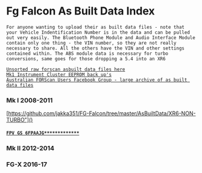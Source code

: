 # Fg Falcon As Built Data Index  

`For anyone wanting to upload their as built data files - note that your Vehicle Indentification Number is in the data and can be pulled out very easily. The Bluetooth Phone Module and Audio Interface Module contain only one thing - the VIN number, so they are not really necessary to share. All the others have the VIN and other settings contained within. The ABS module data is necessary for turbo conversions, same goes for those dropping a 5.4 into an XR6`
   

[`Unsorted raw forscan asbuilt data files here`](https://github.com/jakka351/FG-FalconAsBuilt)    
[`Mk1 Instrument Cluster EEPROM back up's`](https://github.com/jakka351/FG-FalconAsBuilt/eeprom)  
[`Australian FORScan Users Facebook Group - large archive of as built data files`](https://www.facebook.com/groups/344706629955641/)  
 
### Mk I 2008-2011 
[https://github.com/jakka351/FG-Falcon/tree/master/AsBuiltData/XR6-NON-TURBO"]()

#### [`FPV GS 6FPAAJG*************`]()  

### Mk II 2012-2014  
  

### FG-X 2016-17

 
